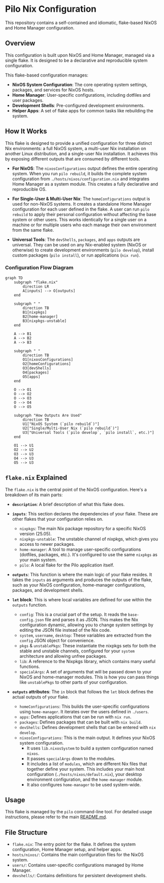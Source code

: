 # Pilo Nix Configuration

This repository contains a self-contained and idiomatic, flake-based NixOS and Home Manager configuration.

## Overview

This configuration is built upon NixOS and Home Manager, managed via a single flake. It is designed to be a declarative and reproducible system configuration.

This flake-based configuration manages:
-   **NixOS System Configuration**: The core operating system settings, packages, and services for NixOS hosts.
-   **Home Manager**: User-specific configurations, including dotfiles and user packages.
-   **Development Shells**: Pre-configured development environments.
-   **Helper Apps**: A set of flake apps for common tasks like rebuilding the system.

## How It Works

This flake is designed to provide a unified configuration for three distinct Nix environments: a full NixOS system, a multi-user Nix installation on another Linux distribution, and a single-user Nix installation. It achieves this by exposing different outputs that are consumed by different tools.

-   **For NixOS**: The `nixosConfigurations` output defines the entire operating system. When you run `pilo rebuild`, it builds the complete system configuration from `./hosts/nixos/configuration.nix` and integrates Home Manager as a system module. This creates a fully declarative and reproducible OS.

-   **For Single-User & Multi-User Nix**: The `homeConfigurations` output is used for non-NixOS systems. It creates a standalone Home Manager configuration for each user defined in the flake. A user can run `pilo rebuild` to apply their personal configuration without affecting the base system or other users. This works identically for a single user on a machine or for multiple users who each manage their own environment from the same flake.

-   **Universal Tools**: The `devShells`, `packages`, and `apps` outputs are universal. They can be used on any Nix-enabled system (NixOS or otherwise) to create development environments (`pilo develop`), install custom packages (`pilo install`), or run applications (`nix run`).

### Configuration Flow Diagram

```mermaid
graph TD
    subgraph "flake.nix"
        direction LR
        A[inputs] --> O[outputs]
    end

    subgraph " "
        direction TB
        B1[nixpkgs]
        B2[home-manager]
        B3[nixpkgs-unstable]
    end

    A --> B1
    A --> B2
    A --> B3

    subgraph " "
        direction TB
        O1[nixosConfigurations]
        O2[homeConfigurations]
        O3[devShells]
        O4[packages]
        O5[apps]
    end

    O --> O1
    O --> O2
    O --> O3
    O --> O4
    O --> O5

    subgraph "How Outputs Are Used"
        direction TB
        U1["NixOS System (`pilo rebuild`)"]
        U2["Single/Multi-User Nix (`pilo rebuild`)"]
        U3["Universal Tools (`pilo develop`, `pilo install`, etc.)"]
    end

    O1 --> U1
    O2 --> U2
    O3 --> U3
    O4 --> U3
    O5 --> U3
```

## `flake.nix` Explained

The `flake.nix` is the central point of the NixOS configuration. Here's a breakdown of its main parts:

*   **`description`**: A brief description of what this flake does.

*   **`inputs`**: This section declares the dependencies of your flake. These are other flakes that your configuration relies on.
    *   `nixpkgs`: The main Nix package repository for a specific NixOS version (25.05).
    *   `nixpkgs-unstable`: The unstable channel of nixpkgs, which gives you access to newer packages.
    *   `home-manager`: A tool to manage user-specific configurations (dotfiles, packages, etc.). It's configured to use the same `nixpkgs` as your main system.
    *   `pilo`: A local flake for the Pilo application itself.

*   **`outputs`**: This function is where the main logic of your flake resides. It takes the `inputs` as arguments and produces the outputs of the flake, such as your NixOS configuration, home-manager configurations, packages, and development shells.

*   **`let` block**: This is where local variables are defined for use within the `outputs` function.
    *   `config`: This is a crucial part of the setup. It reads the `base-config.json` file and parses it as JSON. This makes the Nix configuration dynamic, allowing you to change system settings by editing the JSON file instead of the Nix code.
    *   `system`, `username`, `desktop`: These variables are extracted from the `config` JSON object for convenience.
    *   `pkgs` & `unstablePkgs`: These instantiate the nixpkgs sets for both the stable and unstable channels, configured for your `system` architecture and allowing unfree packages.
    *   `lib`: A reference to the Nixpkgs library, which contains many useful functions.
    *   `specialArgs`: A set of arguments that will be passed down to your NixOS and home-manager modules. This is how you can pass things like `unstablePkgs` to other parts of your configuration.

*   **`outputs` attributes**: The `in` block that follows the `let` block defines the actual outputs of your flake.
    *   `homeConfigurations`: This builds the user-specific configurations using `home-manager`. It iterates over the users defined in `./users`.
    *   `apps`: Defines applications that can be run with `nix run`.
    *   `packages`: Defines packages that can be built with `nix build`.
    *   `devShells`: Defines development shells that can be entered with `nix develop`.
    *   `nixosConfigurations`: This is the main output. It defines your NixOS system configuration.
        *   It uses `lib.nixosSystem` to build a system configuration named `nixos`.
        *   It passes `specialArgs` down to the modules.
        *   It includes a list of `modules`, which are different Nix files that together define your system. This includes your main host configuration (`./hosts/nixos/default.nix`), your desktop environment configuration, and the `home-manager` module.
        *   It also configures `home-manager` to be used system-wide.

## Usage

This flake is managed by the `pilo` command-line tool. For detailed usage instructions, please refer to the main [README.md](../README.md).

## File Structure

-   `flake.nix`: The entry point for the flake. It defines the system configuration, Home Manager setup, and helper apps.
-   `hosts/nixos/`: Contains the main configuration files for the NixOS system.
-   `users/`: Contains user-specific configurations managed by Home Manager.
-   `devshells/`: Contains definitions for persistent development shells.